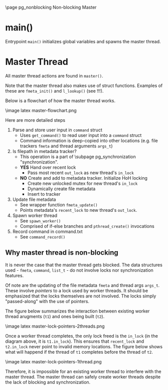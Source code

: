 \page pg_nonblocking Non-blocking Master

# main()
Entrypoint `main()` initializes global variables and spawns the master thread.

# Master Thread
All master thread actions are found in `master()`. 

Note that the master thread also makes use of struct functions. Examples of these are `fmeta_init()` and `l_lookup()` (see !!!).

Below is a flowchart of how the master thread works.

\image latex master-flowchart.png

Here are more detailed steps
1. Parse and store user input in `command` struct
    - Uses `get_command()` to read user input into a `command` struct
    - Command information is deep-copied into other locations (e.g. file trackers `fmeta` and thread arguments `args_t`)
2. Is filepath in metadata tracker? 
    - This operation is a part of \subpage pg_synchronization "synchronization".
    - **YES** Hand over recent lock
        - Pass most recent `out_lock` as new thread's `in_lock`
    - **NO** Create and add to metadata tracker. Initialize HoH locking
        - Create new unlocked mutex for new thread's `in_lock`
        - Dynamically create file metadata
        - Insert to tracker
3. Update file metadata
    - See wrapper function `fmeta_update()`
    - Points metadata's `recent_lock` to new thread's `out_lock`.
4. Spawn worker thread
    - See `spawn_worker()`
    - Comprised of if-else branches and `pthread_create()` invocations
5. Record command in command.txt
    - See `command_record()`

## Why master thread is non-blocking
It is never the case that the master thread gets blocked. The data structures used - `fmeta`, `command`, `list_t` - do not involve locks nor synchronization features.

Of note are the updating of the file metadata `fmeta` and thread args `args_t`. These involve *pointers* to a lock used by worker threads. It should be emphasized that the locks themselves are not involved. The locks simply "passed-along" with the use of pointers. 

The figure below summarizes the interaction between existing worker thread arugments (`t1`) and ones being built (`t2`).

\image latex master-lock-pointers-2threads.png

Once a worker thread completes, the only lock freed is the `in_lock` (in the diagram above, it is `t1.in_lock`). This ensures that `recent_lock` and `t2.in_lock` never point to invalid memory locations. The figure below shows what will happend if the thread of `t1` completes before the thread of `t2`.

\image latex master-lock-pointers-1thread.png

Therefore, it is impossible for an existing worker thread to interfere with the master thread. The master thread can safely create worker threads despite the lack of blocking and synchronization.
